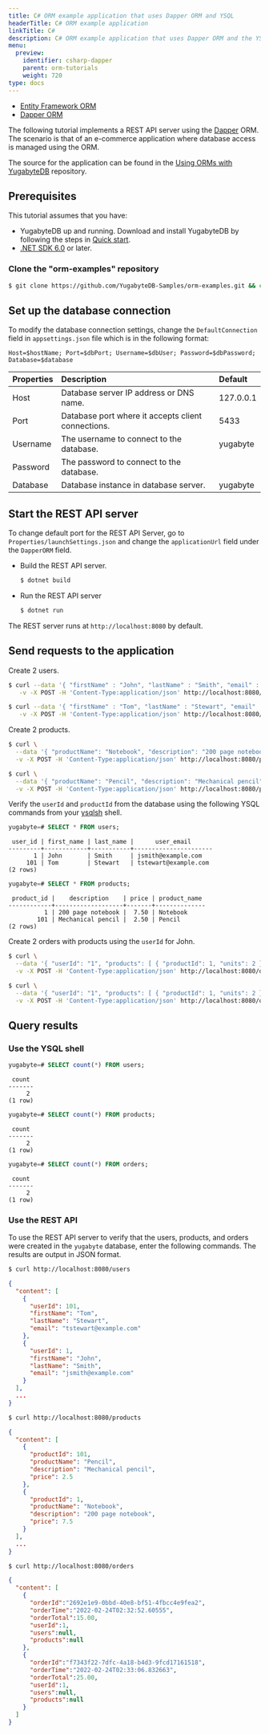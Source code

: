 ```yaml
---
title: C# ORM example application that uses Dapper ORM and YSQL
headerTitle: C# ORM example application
linkTitle: C#
description: C# ORM example application that uses Dapper ORM and the YSQL API.
menu:
  preview:
    identifier: csharp-dapper
    parent: orm-tutorials
    weight: 720
type: docs
---
```


<ul class="nav nav-tabs-alt nav-tabs-yb">
  <li>
    <a href="../ysql-entity-framework/" class="nav-link">
      <i class="icon-postgres" aria-hidden="true"></i>
      Entity Framework ORM
    </a>
  </li>
  <li>
    <a href="../ysql-dapper/" class="nav-link active">
      <i class="icon-postgres" aria-hidden="true"></i>
      Dapper ORM
    </a>
  </li>
</ul>

The following tutorial implements a REST API server using the [Dapper](https://github.com/DapperLib/Dapper) ORM. The scenario is that of an e-commerce application where database access is managed using the ORM.

The source for the application can be found in the [Using ORMs with YugabyteDB](https://github.com/yugabyte/orm-examples/tree/master/csharp/dapper) repository.

## Prerequisites

This tutorial assumes that you have:

- YugabyteDB up and running. Download and install YugabyteDB by following the steps in [Quick start](../../../../quick-start/).
- [.NET SDK 6.0](https://dotnet.microsoft.com/en-us/download) or later.

### Clone the "orm-examples" repository

```sh
$ git clone https://github.com/YugabyteDB-Samples/orm-examples.git && cd orm-examples/csharp/dapper/DapperORM
```

## Set up the database connection

To modify the database connection settings, change the `DefaultConnection` field in `appsettings.json` file which is in the following format:

`Host=$hostName; Port=$dbPort; Username=$dbUser; Password=$dbPassword; Database=$database`

| Properties | Description | Default |
| :--------- | :---------- | :------ |
| Host | Database server IP address or DNS name. | 127.0.0.1 |
| Port | Database port where it accepts client connections. | 5433 |
| Username | The username to connect to the database. | yugabyte |
| Password | The password to connect to the database. |  |
| Database | Database instance in database server. | yugabyte |

## Start the REST API server

To change default port for the REST API Server, go to `Properties/launchSettings.json` and change the `applicationUrl` field under the `DapperORM` field.

- Build the REST API server.

  ```sh
  $ dotnet build
  ```

- Run the REST API server

  ```sh
  $ dotnet run
  ```

The REST server runs at `http://localhost:8080` by default.

## Send requests to the application

Create 2 users.

```sh
$ curl --data '{ "firstName" : "John", "lastName" : "Smith", "email" : "jsmith@example.com" }' \
   -v -X POST -H 'Content-Type:application/json' http://localhost:8080/users
```

```sh
$ curl --data '{ "firstName" : "Tom", "lastName" : "Stewart", "email" : "tstewart@example.com" }' \
   -v -X POST -H 'Content-Type:application/json' http://localhost:8080/users
```

Create 2 products.

```sh
$ curl \
  --data '{ "productName": "Notebook", "description": "200 page notebook", "price": 7.50 }' \
  -v -X POST -H 'Content-Type:application/json' http://localhost:8080/products
```

```sh
$ curl \
  --data '{ "productName": "Pencil", "description": "Mechanical pencil", "price": 2.50 }' \
  -v -X POST -H 'Content-Type:application/json' http://localhost:8080/products
```

Verify the `userId` and `productId` from the database using the following YSQL commands from your [ysqlsh](../../../../api/ysqlsh/#starting-ysqlsh) shell.

```sql
yugabyte=# SELECT * FROM users;
```

```output
 user_id | first_name | last_name |      user_email
---------+------------+-----------+----------------------
       1 | John       | Smith     | jsmith@example.com
     101 | Tom        | Stewart   | tstewart@example.com
(2 rows)
```

```sql
yugabyte=# SELECT * FROM products;
```

```output
 product_id |    description    | price | product_name
------------+-------------------+-------+--------------
          1 | 200 page notebook |  7.50 | Notebook
        101 | Mechanical pencil |  2.50 | Pencil
(2 rows)
```

Create 2 orders with products using the `userId` for John.

```sh
$ curl \
  --data '{ "userId": "1", "products": [ { "productId": 1, "units": 2 } ] }' \
  -v -X POST -H 'Content-Type:application/json' http://localhost:8080/orders
```

```sh
$ curl \
  --data '{ "userId": "1", "products": [ { "productId": 1, "units": 2 }, { "productId": 101, "units": 4 } ] }' \
  -v -X POST -H 'Content-Type:application/json' http://localhost:8080/orders
```

## Query results

### Use the YSQL shell

```sql
yugabyte=# SELECT count(*) FROM users;
```

```output
 count
-------
     2
(1 row)
```

```sql
yugabyte=# SELECT count(*) FROM products;
```

```output
 count
-------
     2
(1 row)
```

```sql
yugabyte=# SELECT count(*) FROM orders;
```

```output
 count
-------
     2
(1 row)
```

### Use the REST API

To use the REST API server to verify that the users, products, and orders were created in the `yugabyte` database, enter the following commands. The results are output in JSON format.

```sh
$ curl http://localhost:8080/users
```

```output.json
{
  "content": [
    {
      "userId": 101,
      "firstName": "Tom",
      "lastName": "Stewart",
      "email": "tstewart@example.com"
    },
    {
      "userId": 1,
      "firstName": "John",
      "lastName": "Smith",
      "email": "jsmith@example.com"
    }
  ],
  ...
}
```

```sh
$ curl http://localhost:8080/products
```

```output.json
{
  "content": [
    {
      "productId": 101,
      "productName": "Pencil",
      "description": "Mechanical pencil",
      "price": 2.5
    },
    {
      "productId": 1,
      "productName": "Notebook",
      "description": "200 page notebook",
      "price": 7.5
    }
  ],
  ...
}
```

```sh
$ curl http://localhost:8080/orders
```

```output.json
{
  "content": [
    {
      "orderId":"2692e1e9-0bbd-40e8-bf51-4fbcc4e9fea2",
      "orderTime":"2022-02-24T02:32:52.60555",
      "orderTotal":15.00,
      "userId":1,
      "users":null,
      "products":null
    },
    {
      "orderId":"f7343f22-7dfc-4a18-b4d3-9fcd17161518",
      "orderTime":"2022-02-24T02:33:06.832663",
      "orderTotal":25.00,
      "userId":1,
      "users":null,
      "products":null
    }
  ]
}
```
